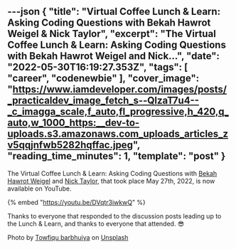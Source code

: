 ---json
{
  "title": "Virtual Coffee Lunch & Learn: Asking Coding Questions with Bekah Hawrot Weigel & Nick Taylor",
  "excerpt": "The Virtual Coffee Lunch &amp; Learn: Asking Coding Questions with Bekah Hawrot Weigel and Nick...",
  "date": "2022-05-30T16:19:27.353Z",
  "tags": [
    "career",
    "codenewbie"
  ],
  "cover_image": "https://www.iamdeveloper.com/images/posts/_practicaldev_image_fetch_s--QlzaT7u4--_c_imagga_scale,f_auto,fl_progressive,h_420,q_auto,w_1000_https:__dev-to-uploads.s3.amazonaws.com_uploads_articles_zv5qqjnfwb5282hqffac.jpeg",
  "reading_time_minutes": 1,
  "template": "post"
}
---

The Virtual Coffee Lunch & Learn: Asking Coding Questions with [Bekah Hawrot Weigel](https://twitter.com/BekahHW) and [Nick Taylor](https://twitter.com/nickytonline), that took place May 27th, 2022, is now available on YouTube.

{% embed "https://youtu.be/DVqtr3iwkwQ" %}

Thanks to everyone that responded to the discussion posts leading up to the Lunch & Learn, and thanks to everyone that attended. 😎

Photo by [Towfiqu barbhuiya](https://unsplash.com/@towfiqu999999?utm_source=unsplash&utm_medium=referral&utm_content=creditCopyText) on [Unsplash](https://unsplash.com/s/photos/questions?utm_source=unsplash&utm_medium=referral&utm_content=creditCopyText)
